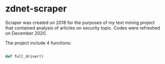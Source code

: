 # zdnet-scraper

Scraper was created on 2018 for the purposes of my text mining project that contained analysis of articles on security topic. Codes were refreshed on December 2020.

The project include 4 functions:

```python 

def full_driver()

```
